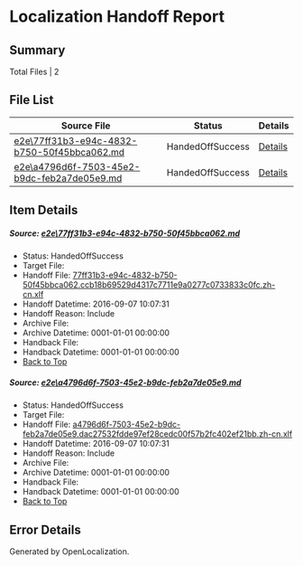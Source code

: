 # <a name='report-top'></a> Localization Handoff Report

## Summary
 Total Files | 2

## File List
 Source File | Status | Details 
 ----------- | ------ | ------- 
 [e2e\77ff31b3-e94c-4832-b750-50f45bbca062.md](https://github.com/OpenLocalizationTestOrg/ol-test0/blob/de6d526333abadc12b18b6fc9fc883acda8332ca/e2e/77ff31b3-e94c-4832-b750-50f45bbca062.md) | HandedOffSuccess | [Details](#3bf35e53f1287bd01bd07ae8dba0824e04c2c84a2)
 [e2e\a4796d6f-7503-45e2-b9dc-feb2a7de05e9.md](https://github.com/OpenLocalizationTestOrg/ol-test0/blob/de6d526333abadc12b18b6fc9fc883acda8332ca/e2e/a4796d6f-7503-45e2-b9dc-feb2a7de05e9.md) | HandedOffSuccess | [Details](#e5321e31a599eb20c3ec9ae2c4746590a16297b44)

## Item Details
##### <a name='3bf35e53f1287bd01bd07ae8dba0824e04c2c84a2'></a> Source: [e2e\77ff31b3-e94c-4832-b750-50f45bbca062.md](https://github.com/OpenLocalizationTestOrg/ol-test0/blob/de6d526333abadc12b18b6fc9fc883acda8332ca/e2e/77ff31b3-e94c-4832-b750-50f45bbca062.md)
* Status: HandedOffSuccess
* Target File: 
* Handoff File: [77ff31b3-e94c-4832-b750-50f45bbca062.ccb18b69529d4317c7711e9a0277c0733833c0fc.zh-cn.xlf](https://github.com/OpenLocalizationTestOrg/ol-test0-handoff/blob/38749808de45d1f4f5429e031d083b2fa0e37536/ol-handoff/OpenLocalizationTestOrg/ol-test0-zhcn/yuwzho/ht/77ff31b3-e94c-4832-b750-50f45bbca062.ccb18b69529d4317c7711e9a0277c0733833c0fc.zh-cn.xlf)
* Handoff Datetime: 2016-09-07 10:07:31
* Handoff Reason: Include
* Archive File: 
* Archive Datetime: 0001-01-01 00:00:00
* Handback File: 
* Handback Datetime: 0001-01-01 00:00:00
* [Back to Top](#report-top)

##### <a name='e5321e31a599eb20c3ec9ae2c4746590a16297b44'></a> Source: [e2e\a4796d6f-7503-45e2-b9dc-feb2a7de05e9.md](https://github.com/OpenLocalizationTestOrg/ol-test0/blob/de6d526333abadc12b18b6fc9fc883acda8332ca/e2e/a4796d6f-7503-45e2-b9dc-feb2a7de05e9.md)
* Status: HandedOffSuccess
* Target File: 
* Handoff File: [a4796d6f-7503-45e2-b9dc-feb2a7de05e9.dac27532fdde97ef28cedc00f57b2fc402ef21bb.zh-cn.xlf](https://github.com/OpenLocalizationTestOrg/ol-test0-handoff/blob/38749808de45d1f4f5429e031d083b2fa0e37536/ol-handoff/OpenLocalizationTestOrg/ol-test0-zhcn/yuwzho/ht/a4796d6f-7503-45e2-b9dc-feb2a7de05e9.dac27532fdde97ef28cedc00f57b2fc402ef21bb.zh-cn.xlf)
* Handoff Datetime: 2016-09-07 10:07:31
* Handoff Reason: Include
* Archive File: 
* Archive Datetime: 0001-01-01 00:00:00
* Handback File: 
* Handback Datetime: 0001-01-01 00:00:00
* [Back to Top](#report-top)


## Error Details

Generated by OpenLocalization.
